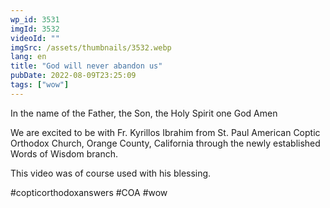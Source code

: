 ```yaml
---
wp_id: 3531
imgId: 3532
videoId: ""
imgSrc: /assets/thumbnails/3532.webp
lang: en
title: "God will never abandon us"
pubDate: 2022-08-09T23:25:09
tags: ["wow"]
---
```


<!-- page: 6 -->

<p>In the name of the Father, the Son, the Holy Spirit one God Amen </p>
<p>We are excited to be with Fr. Kyrillos Ibrahim from St. Paul American Coptic Orthodox Church, Orange County, California through the newly established Words of Wisdom branch.</p>
<p>This video was of course used with his blessing. </p>
<p>#copticorthodoxanswers #COA #wow</p>
